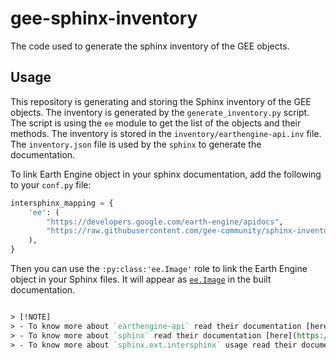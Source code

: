 # gee-sphinx-inventory

The code used to generate the sphinx inventory of the GEE objects.

## Usage

This repository is generating and storing the Sphinx inventory of the GEE objects.
The inventory is generated by the `generate_inventory.py` script.
The script is using the `ee` module to get the list of the objects and their methods.
The inventory is stored in the `inventory/earthengine-api.inv` file.
The `inventory.json` file is used by the `sphinx` to generate the documentation.

To link Earth Engine object in your sphinx documentation, add the following to your `conf.py` file:

```python
intersphinx_mapping = {
    'ee': (
        "https://developers.google.com/earth-engine/apidocs",
        "https://raw.githubusercontent.com/gee-community/sphinx-inventory/refs/heads/main/inventory/earthengine-api.inv"
    ),
}
```

Then you can use the `:py:class:'ee.Image'` role to link the Earth Engine object in your Sphinx files.
It will appear as [`ee.Image`](https://developers.google.com/earth-engine/apidocs/ee-image) in the built documentation.

```rst

> [!NOTE]
> - To know more about `earthengine-api` read their documentation [here](https://developers.google.com/earth-engine)
> - To know more about `sphinx` read their documentation [here](https://www.sphinx-doc.org/en/master/)
> - To know more about `sphinx.ext.intersphinx` usage read their documentation [here](https://www.sphinx-doc.org/en/master/usage/extensions/intersphinx.html)
```
